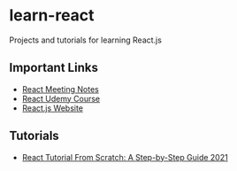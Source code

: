 # learn-react
Projects and tutorials for learning React.js

## Important Links
* [React Meeting Notes](https://docs.google.com/document/d/1-jE7lVpI1bedWBBPJ53jBgZ38PVjE6sQNVqmRKZL1y8/edit)
* [React Udemy Course](https://www.udemy.com/course/react-for-the-rest-of-us/learn/lecture/9885562#overview)
* [React.js Website](https://reactjs.org/)

## Tutorials
* [React Tutorial From Scratch: A Step-by-Step Guide 2021](https://ibaslogic.com/react-tutorial-for-beginners/)
